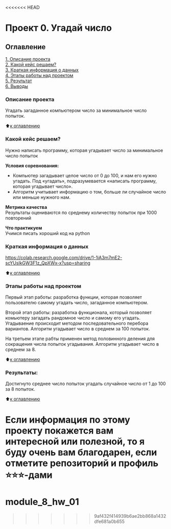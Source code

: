 <<<<<<< HEAD
# Проект 0. Угадай число

## Оглавление  
[1. Описание проекта](.README.md#Описание-проекта)  
[2. Какой кейс решаем?](.README.md#Какой-кейс-решаем)  
[3. Краткая информация о данных](.README.md#Краткая-информация-о-данных)  
[4. Этапы работы над проектом](.README.md#Этапы-работы-над-проектом)  
[5. Результат](.README.md#Результат)    
[6. Выводы](.README.md#Выводы) 

### Описание проекта    
Угадать загаданное компьютером число за минимальное число попыток.

:arrow_up:[к оглавлению](_)


### Какой кейс решаем?    
Нужно написать программу, которая угадывает число за минимальное число попыток

**Условия соревнования:**  
- Компьютер загадывает целое число от 0 до 100, и нам его нужно угадать. Под «угадать», подразумевается «написать программу, которая угадывает число».
- Алгоритм учитывает информацию о том, больше ли случайное число или меньше нужного нам.

**Метрика качества**     
Результаты оцениваются по среднему количеству попыток при 1000 повторений

**Что практикуем**     
Учимся писать хороший код на python


### Краткая информация о данных
https://colab.research.google.com/drive/1-1iA3m7mE2-scYUslkGW3F1z_QpXWx-x?usp=sharing
  
:arrow_up:[к оглавлению](.README.md#Оглавление)


### Этапы работы над проектом  
Первый этап работы: разработка функции, которая позволяет пользователю самому угадать число, загаданное компьютером.

Второй этап работы: разработка функционала, который позволяет комьютеру загадать рандомное число и самому его угадать. Угадываение происходит методом последовательного перебора вариантов. Алгоритм угадывает число в среднем за 100 попыток.

На третьем этапе рабты применен метод половинного деления для сокращения числа попыток угадывания. Алгоритм угадывает число в среднем за 8.

:arrow_up:[к оглавлению](.README.md#Оглавление)


### Результаты:  
Достигнуто среднее число попыток угадать случайное число от 1 до 100 за 8 попыток.

:arrow_up:[к оглавлению](.README.md#Оглавление)


Если информация по этому проекту покажется вам интересной или полезной, то я буду очень вам благодарен, если отметите репозиторий и профиль ⭐️⭐️⭐️-дами
=======
# module_8_hw_01
>>>>>>> 9af432f414939b6ae2bb868a1432dfe681a0b655
